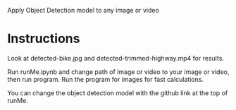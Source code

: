 Apply Object Detection model to any image or video

# Instructions
Look at detected-bike.jpg and detected-trimmed-highway.mp4 for results.

Run runMe.ipynb and change path of image or video to your image or video, then run program.
Run the program for images for fast calculations.

You can change the object detection model with the github link at the top of runMe.